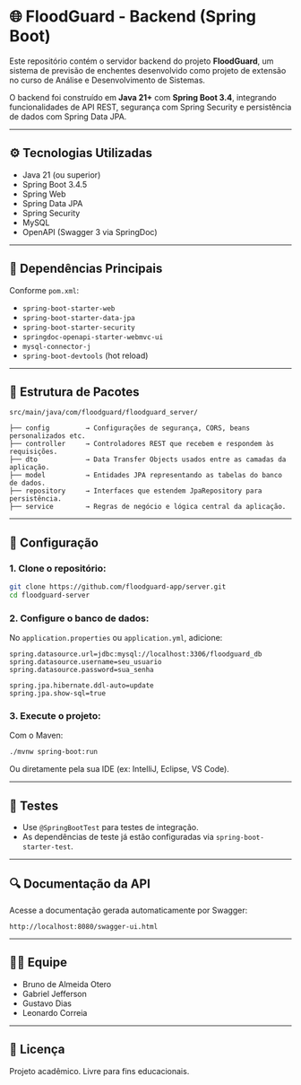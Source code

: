 # 🌐 FloodGuard - Backend (Spring Boot)

Este repositório contém o servidor backend do projeto **FloodGuard**, um sistema de previsão de enchentes desenvolvido como projeto de extensão no curso de Análise e Desenvolvimento de Sistemas.

O backend foi construído em **Java 21+** com **Spring Boot 3.4**, integrando funcionalidades de API REST, segurança com Spring Security e persistência de dados com Spring Data JPA.

---

## ⚙️ Tecnologias Utilizadas

- Java 21 (ou superior)
- Spring Boot 3.4.5
- Spring Web
- Spring Data JPA
- Spring Security
- MySQL
- OpenAPI (Swagger 3 via SpringDoc)

---

## 🧩 Dependências Principais

Conforme `pom.xml`:

- `spring-boot-starter-web`
- `spring-boot-starter-data-jpa`
- `spring-boot-starter-security`
- `springdoc-openapi-starter-webmvc-ui`
- `mysql-connector-j`
- `spring-boot-devtools` (hot reload)

---

## 📁 Estrutura de Pacotes

```
src/main/java/com/floodguard/floodguard_server/

├── config         → Configurações de segurança, CORS, beans personalizados etc.
├── controller     → Controladores REST que recebem e respondem às requisições.
├── dto            → Data Transfer Objects usados entre as camadas da aplicação.
├── model          → Entidades JPA representando as tabelas do banco de dados.
├── repository     → Interfaces que estendem JpaRepository para persistência.
├── service        → Regras de negócio e lógica central da aplicação.
```

---

## 🔧 Configuração

### 1. Clone o repositório:
```bash
git clone https://github.com/floodguard-app/server.git
cd floodguard-server
```

### 2. Configure o banco de dados:

No `application.properties` ou `application.yml`, adicione:

```properties
spring.datasource.url=jdbc:mysql://localhost:3306/floodguard_db
spring.datasource.username=seu_usuario
spring.datasource.password=sua_senha

spring.jpa.hibernate.ddl-auto=update
spring.jpa.show-sql=true
```

### 3. Execute o projeto:
Com o Maven:
```bash
./mvnw spring-boot:run
```

Ou diretamente pela sua IDE (ex: IntelliJ, Eclipse, VS Code).

---

## 🧪 Testes

- Use `@SpringBootTest` para testes de integração.
- As dependências de teste já estão configuradas via `spring-boot-starter-test`.

---

## 🔍 Documentação da API

Acesse a documentação gerada automaticamente por Swagger:
```
http://localhost:8080/swagger-ui.html
```

---

## 👨‍💻 Equipe

- Bruno de Almeida Otero  
- Gabriel Jefferson  
- Gustavo Dias  
- Leonardo Correia

---

## 📄 Licença

Projeto acadêmico. Livre para fins educacionais.